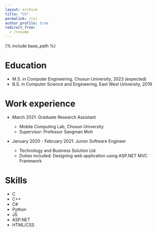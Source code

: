 ```yaml
---
layout: archive
title: "CV"
permalink: /cv/
author_profile: true
redirect_from:
  - /resume
---
```


{% include base_path %}

Education
======
* M.S. in Computer Engineering, Chosun University, 2023 (expected)
* B.S. in Computer Science and Engineering, East West University, 2019

Work experience
======
* March 2021: Graduate Research Assistant
  * Mobile Computing Lab, Chosun University
  * Supervisor: Professor Sangman Moh

* January 2020 - February 2021: Junior Software Engineer
  * Technology and Business Solution Ltd.
  * Duties included: Designing web application using ASP.NET MVC Framework
  
Skills
======
* C
* C++
* C#
* Python
* JS
* ASP.NET
* HTML/CSS
